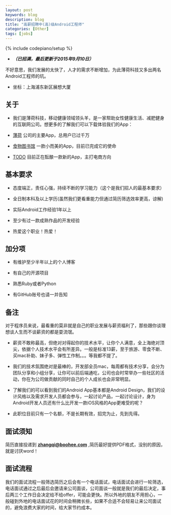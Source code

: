 ```yaml
---
layout: post
keywords: blog
description: blog
title: "高薪招聘中(高)级Android工程师"
categories: [Other]
tags: [jobs]
---
```

{% include codepiano/setup %}

* ***（已招满，最后更新于2015年9月10日）***

不好意思，我们发展的太快了，人才的需求不断增加，为此薄荷科技又多出两名Android工程师的坑。

* 坐标：上海浦东新区展想大厦

## 关于

* 我们是薄荷科技，移动健康领域领头羊，是一家帮助女性健康生活、减肥健身的互联网公司。想更多的了解我们可以下载体验我们的App：

* [薄荷](http://www.wandoujia.com/apps/com.boohee.one) 公司的主要App，总用户已过千万

* [食物图书馆](http://app.mi.com/detail/80550) 一款小而美的App，目前已完成它的使命

* [TODO]() 目前正在酝酿一款新的App，主打电商方向

## 基本要求

* 态度端正，责任心强，持续不断的学习能力（这个是我们招人的最基本要求）

* 全日制本科及以上学历(虽然我们更看重能力但通过简历筛选效率更高，谅解)

* 实际Android工作经验1年以上

* 至少有过一款成熟作品的开发经验

* 热爱这个职业！热爱！

## 加分项

* 有维护至少半年以上的个人博客

* 有自己的开源项目

* 熟悉Ruby或者Python

* 有GitHub账号也请一并告知

## 备注

对于程序员来说，最看重的莫非就是自己的职业发展与薪资福利了，那些跟你谈理想谈人生而不谈薪资的都是耍流氓。

* 薪资不敢称最高，但绝对对得起你的技术水平，让你个人满意，全上海绝对顶尖，依据个人技术水平会有所差异。一般是标准13薪，至于旅游、零食不断、买mac补助、妹子多、弹性工作制。。。等我都不提了。

* 我们的技术氛围绝对是最棒的，开发部全员mac，每周都有技术分享，会分为团队分享和小组分享，让你可以前后端通吃，公司也会时常举办一些社区的活动，你在为公司做贡献的同时自己的个人成长也会非常明显。

* 了解我们的可以看到我们的Android App基本都是Android Design，我们的设计风格以及需求开发人员都会参与，一起讨论产品，一起讨论设计，身为Android开发人员还有什么比开发一款iOS风格的App更难受的呢？

* 此职位目前只有一个名额，不是长期有效，招完为止，先到先得。

## 面试须知

简历直接投递到 **zhangqi@boohee.com** ,简历最好提供PDF格式，没别的原因， 就是讨厌word！

## 面试流程

我们的面试流程一般筛选简历之后会有一个电话面试，电话面试会进行一轮筛选，电话面试通过之后最后会邀请来公司面谈，公司面谈一般就是我们的最后决定，事后两三个工作日会决定给不给offer，可能会更快。所以外地的朋友不用担心，一般碰到外地的电话面试花的时间会稍微长些，如果不合适不会轻易让来公司面试的，避免浪费大家的时间，给大家节约成本。

